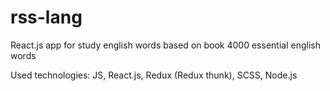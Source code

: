 # rss-lang
React.js app for study english words based on book 4000 essential english words



Used technologies: JS, React.js, Redux (Redux thunk), SCSS, Node.js
